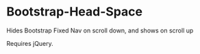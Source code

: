 Bootstrap-Head-Space
====================

Hides Bootstrap Fixed Nav on scroll down, and shows on scroll up

Requires jQuery.
